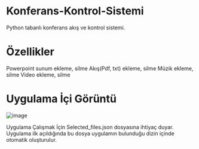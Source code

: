 # Konferans-Kontrol-Sistemi
Python tabanlı konferans akış ve kontrol sistemi.
# Özellikler
Powerpoint sunum ekleme, silme
Akış(Pdf, txt) ekleme, silme
Müzik ekleme, silme
Video ekleme, silme

# Uygulama İçi Görüntü

![image](https://github.com/user-attachments/assets/a2feb635-e72a-416c-98e6-c28efa7a9102)

Uygulama Çalışmak İçin Selected_files.json dosyasına ihtiyaç duyar. Uygulama ilk açıldığında bu dosya uygulamın bulunduğu dizin içinde otomatik oluşturulur.
